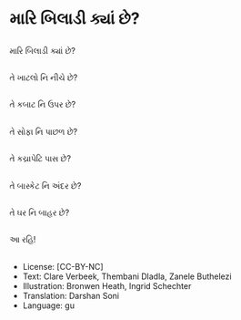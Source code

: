 # મારિ બિલાડી ક્યાં છે?

##
મારિ બિલાડી ક્યાં છે?

##
તે ખાટલો નિ નીચે છે?

##
તે કબાટ નિ ઉપર છે?

##
તે સોફા નિ પાછળ છે?

##
તે કચ્રાપેટિ પાસ છે?

##
તે બાસ્કેટ નિ અંદર છે?

##
તે ઘર નિ બાહર છે?

##
આ રહિ!

##
* License: [CC-BY-NC]
* Text: Clare Verbeek, Thembani Dladla, Zanele Buthelezi
* Illustration: Bronwen Heath, Ingrid Schechter
* Translation: Darshan Soni
* Language: gu
